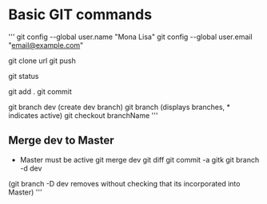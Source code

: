 # Basic GIT commands
'''
git config --global user.name "Mona Lisa"
git config --global user.email "email@example.com"

git clone url
git push

git status

git add .
git commit

git branch dev (create dev branch)
git branch (displays branches, * indicates active)
git checkout branchName 
'''

## Merge dev to Master
- Master must be active
git merge dev
git diff
git commit -a
gitk
git branch -d dev

(git branch -D dev removes without checking that its incorporated into Master)
'''
